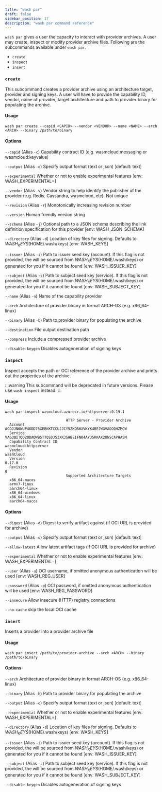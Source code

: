 ```yaml
---
title: "wash par"
draft: false
sidebar_position: 17
description: "wash par command reference"
---
```


`wash par` gives a user the capacity to interact with provider archives. A user may create, inspect or modify provider archive files. Following are the subcommands available under `wash par`.

- `create`
- `inspect`
- `insert`

### `create`

This subcommand creates a provider archive using an architecture target, provider and signing keys. A user will have to provide the capability ID, vendor, name of provider, target architecture and path to provider binary for populating the archive.

#### Usage

```
wash par create --capid <CAPID> --vendor <VENDOR> --name <NAME> --arch <ARCH> --binary /path/to/binary
```

#### Options

`--capid` (Alias `-c`) Capability contract ID (e.g. wasmcloud:messaging or wasmcloud:keyvalue)

`--output` (Alias `-o`) Specify output format (text or json) [default: text]

`--experimental` Whether or not to enable experimental features [env: WASH_EXPERIMENTAL=]

`--vendor` (Alias `-v`) Vendor string to help identify the publisher of the provider (e.g. Redis, Cassandra, wasmcloud, etc). Not unique

`--revision` (Alias `-r`) Monotonically increasing revision number

`--version` Human friendly version string

`--schema` (Alias `-j`) Optional path to a JSON schema describing the link definition specification for this provider [env: WASH_JSON_SCHEMA]

`--directory` (Alias `-d`) Location of key files for signing. Defaults to $WASH_KEYS ($HOME/.wash/keys) [env: WASH_KEYS]

`--issuer` (Alias `-i`) Path to issuer seed key (account). If this flag is not provided, the will be sourced from $WASH_KEYS ($HOME/.wash/keys) or generated for you if it cannot be found [env: WASH_ISSUER_KEY]

`--subject` (Alias `-s`) Path to subject seed key (service). If this flag is not provided, the will be sourced from $WASH_KEYS ($HOME/.wash/keys) or generated for you if it cannot be found [env: WASH_SUBJECT_KEY]

`--name` (Alias `-n`) Name of the capability provider

`--arch` Architecture of provider binary in format ARCH-OS (e.g. x86_64-linux)

`--binary` (Alias `-b`) Path to provider binary for populating the archive

`--destination` File output destination path

`--compress` Include a compressed provider archive

`--disable-keygen` Disables autogeneration of signing keys

### `inspect`

Inspect accepts the path or OCI reference of the provider archive and prints out the properties of the archive.

:::warning
This subcommand will be deprecated in future versions. Please use `wash inspect` instead.
:::

#### Usage

```
wash par inspect wasmcloud.azurecr.io/httpserver:0.19.1

                            HTTP Server - Provider Archive
  Account                   ACOJJN6WUP4ODD75XEBKKTCCUJJCY5ZKQ56XVKYK4BEJWGVAOOQHZMCW
  Service                   VAG3QITQQ2ODAOWB5TTQSDJ53XK3SHBEIFNK4AYJ5RKAX2UNSCAPHA5M
  Capability Contract ID                                        wasmcloud:httpserver
  Vendor                                                                   wasmCloud
  Version                                                                     0.17.0
  Revision                                                                         0
                            Supported Architecture Targets
  x86_64-macos
  armv7-linux
  aarch64-linux
  x86_64-windows
  x86_64-linux
  aarch64-macos

```

#### Options

`--digest` (Alias `-d`) Digest to verify artifact against (if OCI URL is provided for archive)

`--output` (Alias `-o`) Specify output format (text or json) [default: text]

`--allow-latest` Allow latest artifact tags (if OCI URL is provided for archive)

`--experimental` Whether or not to enable experimental features [env: WASH_EXPERIMENTAL=]

`--user` (Alias `-u`) OCI username, if omitted anonymous authentication will be used [env: WASH_REG_USER]

`--password` (Alias `-p`) OCI password, if omitted anonymous authentication will be used [env: WASH_REG_PASSWORD]

`--insecure` Allow insecure (HTTP) registry connections

`--no-cache` skip the local OCI cache

### `insert`

Inserts a provider into a provider archive file

#### Usage

```
wash par insert /path/to/provider-archive --arch <ARCH> --binary /path/to/binary
```

#### Options

`--arch` Architecture of provider binary in format ARCH-OS (e.g. x86_64-linux)

`--binary` (Alias `-b`) Path to provider binary for populating the archive

`--output` (Alias `-o`) Specify output format (text or json) [default: text]

`--experimental` Whether or not to enable experimental features [env: WASH_EXPERIMENTAL=]

`--directory` (Alias `-d`) Location of key files for signing. Defaults to $WASH_KEYS ($HOME/.wash/keys) [env: WASH_KEYS]

`--issuer` (Alias `-i`) Path to issuer seed key (account). If this flag is not provided, the will be sourced from $WASH_KEYS ($HOME/.wash/keys) or generated for you if it cannot be found [env: WASH_ISSUER_KEY]

`--subject` (Alias `-s`) Path to subject seed key (service). If this flag is not provided, the will be sourced from $WASH_KEYS ($HOME/.wash/keys) or generated for you if it cannot be found [env: WASH_SUBJECT_KEY]

`--disable-keygen` Disables autogeneration of signing keys
